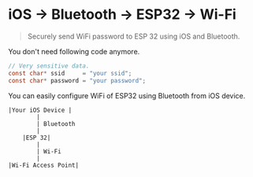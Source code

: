 
# iOS -> Bluetooth -> ESP32 -> Wi-Fi

> Securely send WiFi password to ESP 32 using iOS and Bluetooth.

You don't need following code anymore.

```c
// Very sensitive data.
const char* ssid     = "your ssid";
const char* password = "your password";
```

You can easily configure WiFi of ESP32 using Bluetooth from iOS device.

```
|Your iOS Device |
        |
        | Bluetooth
        |
    |ESP 32|
        |
        | Wi-Fi
        |
|Wi-Fi Access Point|
```